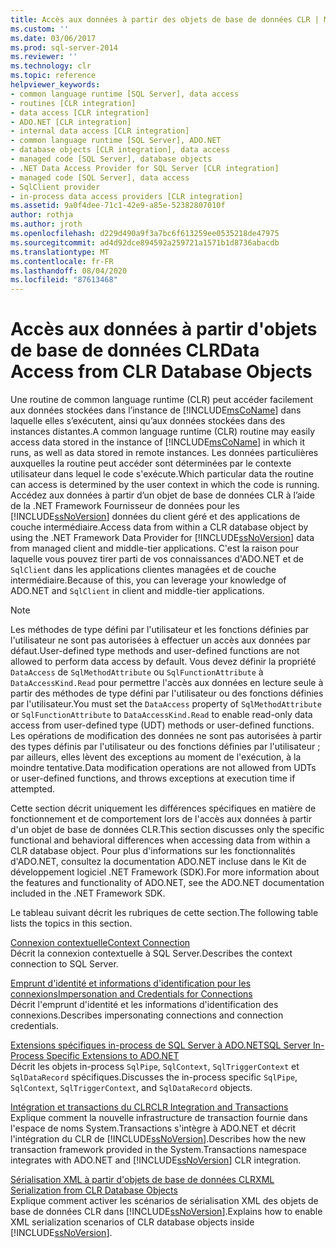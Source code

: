 ```yaml
---
title: Accès aux données à partir des objets de base de données CLR | Microsoft Docs
ms.custom: ''
ms.date: 03/06/2017
ms.prod: sql-server-2014
ms.reviewer: ''
ms.technology: clr
ms.topic: reference
helpviewer_keywords:
- common language runtime [SQL Server], data access
- routines [CLR integration]
- data access [CLR integration]
- ADO.NET [CLR integration]
- internal data access [CLR integration]
- common language runtime [SQL Server], ADO.NET
- database objects [CLR integration], data access
- managed code [SQL Server], database objects
- .NET Data Access Provider for SQL Server [CLR integration]
- managed code [SQL Server], data access
- SqlClient provider
- in-process data access providers [CLR integration]
ms.assetid: 9a0f4dee-71c1-42e9-a85e-52382807010f
author: rothja
ms.author: jroth
ms.openlocfilehash: d229d490a9f3a7bc6f613259ee0535218de47975
ms.sourcegitcommit: ad4d92dce894592a259721a1571b1d8736abacdb
ms.translationtype: MT
ms.contentlocale: fr-FR
ms.lasthandoff: 08/04/2020
ms.locfileid: "87613468"
---
```

# <a name="data-access-from-clr-database-objects"></a><span data-ttu-id="16f01-102">Accès aux données à partir d'objets de base de données CLR</span><span class="sxs-lookup"><span data-stu-id="16f01-102">Data Access from CLR Database Objects</span></span>
  <span data-ttu-id="16f01-103">Une routine de common language runtime (CLR) peut accéder facilement aux données stockées dans l’instance de [!INCLUDE[msCoName](../../../includes/ssnoversion-md.md)] dans laquelle elles s’exécutent, ainsi qu’aux données stockées dans des instances distantes.</span><span class="sxs-lookup"><span data-stu-id="16f01-103">A common language runtime (CLR) routine may easily access data stored in the instance of [!INCLUDE[msCoName](../../../includes/ssnoversion-md.md)] in which it runs, as well as data stored in remote instances.</span></span> <span data-ttu-id="16f01-104">Les données particulières auxquelles la routine peut accéder sont déterminées par le contexte utilisateur dans lequel le code s'exécute.</span><span class="sxs-lookup"><span data-stu-id="16f01-104">Which particular data the routine can access is determined by the user context in which the code is running.</span></span> <span data-ttu-id="16f01-105">Accédez aux données à partir d’un objet de base de données CLR à l’aide de la .NET Framework Fournisseur de données pour les [!INCLUDE[ssNoVersion](../../../includes/ssnoversion-md.md)] données du client géré et des applications de couche intermédiaire.</span><span class="sxs-lookup"><span data-stu-id="16f01-105">Access data from within a CLR database object by using the .NET Framework Data Provider for [!INCLUDE[ssNoVersion](../../../includes/ssnoversion-md.md)] data from managed client and middle-tier applications.</span></span> <span data-ttu-id="16f01-106">C'est la raison pour laquelle vous pouvez tirer parti de vos connaissances d'ADO.NET et de `SqlClient` dans les applications clientes managées et de couche intermédiaire.</span><span class="sxs-lookup"><span data-stu-id="16f01-106">Because of this, you can leverage your knowledge of ADO.NET and `SqlClient` in client and middle-tier applications.</span></span>  
  
> [!NOTE]  
>  <span data-ttu-id="16f01-107">Les méthodes de type défini par l'utilisateur et les fonctions définies par l'utilisateur ne sont pas autorisées à effectuer un accès aux données par défaut.</span><span class="sxs-lookup"><span data-stu-id="16f01-107">User-defined type methods and user-defined functions are not allowed to perform data access by default.</span></span> <span data-ttu-id="16f01-108">Vous devez définir la propriété `DataAccess` de `SqlMethodAttribute` ou `SqlFunctionAttribute` à `DataAccessKind.Read` pour permettre l'accès aux données en lecture seule à partir des méthodes de type défini par l'utilisateur ou des fonctions définies par l'utilisateur.</span><span class="sxs-lookup"><span data-stu-id="16f01-108">You must set the `DataAccess` property of `SqlMethodAttribute` or `SqlFunctionAttribute` to `DataAccessKind.Read` to enable read-only data access from user-defined type (UDT) methods or user-defined functions.</span></span> <span data-ttu-id="16f01-109">Les opérations de modification des données ne sont pas autorisées à partir des types définis par l'utilisateur ou des fonctions définies par l'utilisateur ; par ailleurs, elles lèvent des exceptions au moment de l'exécution, à la moindre tentative.</span><span class="sxs-lookup"><span data-stu-id="16f01-109">Data modification operations are not allowed from UDTs or user-defined functions, and throws exceptions at execution time if attempted.</span></span>  
  
 <span data-ttu-id="16f01-110">Cette section décrit uniquement les différences spécifiques en matière de fonctionnement et de comportement lors de l'accès aux données à partir d'un objet de base de données CLR.</span><span class="sxs-lookup"><span data-stu-id="16f01-110">This section discusses only the specific functional and behavioral differences when accessing data from within a CLR database object.</span></span> <span data-ttu-id="16f01-111">Pour plus d'informations sur les fonctionnalités d'ADO.NET, consultez la documentation ADO.NET incluse dans le Kit de développement logiciel .NET Framework (SDK).</span><span class="sxs-lookup"><span data-stu-id="16f01-111">For more information about the features and functionality of ADO.NET, see the ADO.NET documentation included in the .NET Framework SDK.</span></span>  
  
 <span data-ttu-id="16f01-112">Le tableau suivant décrit les rubriques de cette section.</span><span class="sxs-lookup"><span data-stu-id="16f01-112">The following table lists the topics in this section.</span></span>  
  
 [<span data-ttu-id="16f01-113">Connexion contextuelle</span><span class="sxs-lookup"><span data-stu-id="16f01-113">Context Connection</span></span>](context-connection.md)  
 <span data-ttu-id="16f01-114">Décrit la connexion contextuelle à SQL Server.</span><span class="sxs-lookup"><span data-stu-id="16f01-114">Describes the context connection to SQL Server.</span></span>  
  
 [<span data-ttu-id="16f01-115">Emprunt d'identité et informations d'identification pour les connexions</span><span class="sxs-lookup"><span data-stu-id="16f01-115">Impersonation and Credentials for Connections</span></span>](impersonation-and-credentials-for-connections.md)  
 <span data-ttu-id="16f01-116">Décrit l'emprunt d'identité et les informations d'identification des connexions.</span><span class="sxs-lookup"><span data-stu-id="16f01-116">Describes impersonating connections and connection credentials.</span></span>  
  
 [<span data-ttu-id="16f01-117">Extensions spécifiques in-process de SQL Server à ADO.NET</span><span class="sxs-lookup"><span data-stu-id="16f01-117">SQL Server In-Process Specific Extensions to ADO.NET</span></span>](../../clr-integration-data-access-in-process-ado-net/sql-server-in-process-specific-extensions-to-ado-net.md)  
 <span data-ttu-id="16f01-118">Décrit les objets in-process `SqlPipe`, `SqlContext`, `SqlTriggerContext` et `SqlDataRecord` spécifiques.</span><span class="sxs-lookup"><span data-stu-id="16f01-118">Discusses the in-process specific `SqlPipe`, `SqlContext`, `SqlTriggerContext`, and `SqlDataRecord` objects.</span></span>  
  
 [<span data-ttu-id="16f01-119">Intégration et transactions du CLR</span><span class="sxs-lookup"><span data-stu-id="16f01-119">CLR Integration and Transactions</span></span>](../../native-client-ole-db-transactions/transactions.md)  
 <span data-ttu-id="16f01-120">Explique comment la nouvelle infrastructure de transaction fournie dans l'espace de noms System.Transactions s'intègre à ADO.NET et décrit l'intégration du CLR de [!INCLUDE[ssNoVersion](../../../includes/ssnoversion-md.md)].</span><span class="sxs-lookup"><span data-stu-id="16f01-120">Describes how the new transaction framework provided in the System.Transactions namespace integrates with ADO.NET and [!INCLUDE[ssNoVersion](../../../includes/ssnoversion-md.md)] CLR integration.</span></span>  
  
 [<span data-ttu-id="16f01-121">Sérialisation XML à partir d'objets de base de données CLR</span><span class="sxs-lookup"><span data-stu-id="16f01-121">XML Serialization from CLR Database Objects</span></span>](../../../database-engine/dev-guide/xml-serialization-from-clr-database-objects.md)  
 <span data-ttu-id="16f01-122">Explique comment activer les scénarios de sérialisation XML des objets de base de données CLR dans [!INCLUDE[ssNoVersion](../../../includes/ssnoversion-md.md)].</span><span class="sxs-lookup"><span data-stu-id="16f01-122">Explains how to enable XML serialization scenarios of CLR database objects inside [!INCLUDE[ssNoVersion](../../../includes/ssnoversion-md.md)].</span></span>  
  
  

